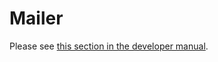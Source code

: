 # Mailer

Please see [this section in the developer manual](../../../doc/developer_manual/standards/how-to-handle-localization.md).
